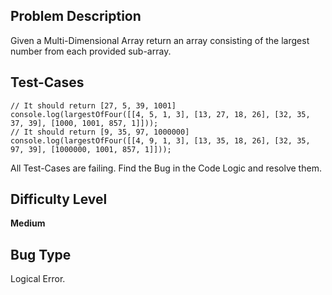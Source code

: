 ## Problem Description

Given a Multi-Dimensional Array return an array consisting of the largest number from each provided sub-array.

## Test-Cases 

```
// It should return [27, 5, 39, 1001]
console.log(largestOfFour([[4, 5, 1, 3], [13, 27, 18, 26], [32, 35, 37, 39], [1000, 1001, 857, 1]]));
// It should return [9, 35, 97, 1000000]
console.log(largestOfFour([[4, 9, 1, 3], [13, 35, 18, 26], [32, 35, 97, 39], [1000000, 1001, 857, 1]]));
```

All Test-Cases are failing. Find the Bug in the Code Logic and resolve them. 

## Difficulty Level 

<b>Medium</b>

## Bug Type 

Logical Error.